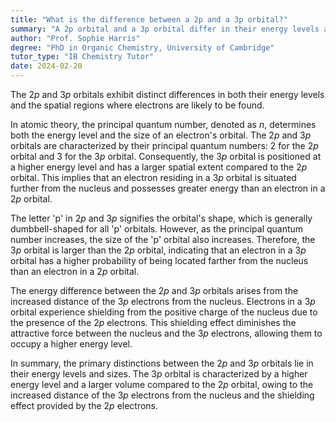```yaml
---
title: "What is the difference between a 2p and a 3p orbital?"
summary: "A 2p orbital and a 3p orbital differ in their energy levels and the size of the regions where electrons are likely to be found."
author: "Prof. Sophie Harris"
degree: "PhD in Organic Chemistry, University of Cambridge"
tutor_type: "IB Chemistry Tutor"
date: 2024-02-20
---
```


The $2p$ and $3p$ orbitals exhibit distinct differences in both their energy levels and the spatial regions where electrons are likely to be found.

In atomic theory, the principal quantum number, denoted as $n$, determines both the energy level and the size of an electron's orbital. The $2p$ and $3p$ orbitals are characterized by their principal quantum numbers: $2$ for the $2p$ orbital and $3$ for the $3p$ orbital. Consequently, the $3p$ orbital is positioned at a higher energy level and has a larger spatial extent compared to the $2p$ orbital. This implies that an electron residing in a $3p$ orbital is situated further from the nucleus and possesses greater energy than an electron in a $2p$ orbital.

The letter 'p' in $2p$ and $3p$ signifies the orbital's shape, which is generally dumbbell-shaped for all 'p' orbitals. However, as the principal quantum number increases, the size of the 'p' orbital also increases. Therefore, the $3p$ orbital is larger than the $2p$ orbital, indicating that an electron in a $3p$ orbital has a higher probability of being located farther from the nucleus than an electron in a $2p$ orbital.

The energy difference between the $2p$ and $3p$ orbitals arises from the increased distance of the $3p$ electrons from the nucleus. Electrons in a $3p$ orbital experience shielding from the positive charge of the nucleus due to the presence of the $2p$ electrons. This shielding effect diminishes the attractive force between the nucleus and the $3p$ electrons, allowing them to occupy a higher energy level.

In summary, the primary distinctions between the $2p$ and $3p$ orbitals lie in their energy levels and sizes. The $3p$ orbital is characterized by a higher energy level and a larger volume compared to the $2p$ orbital, owing to the increased distance of the $3p$ electrons from the nucleus and the shielding effect provided by the $2p$ electrons.
    